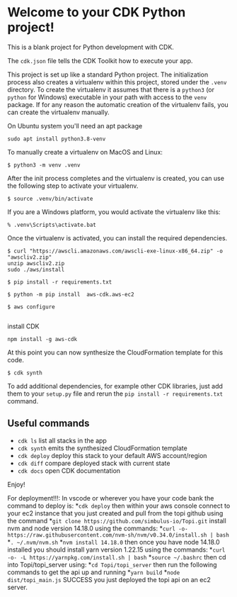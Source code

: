 
# Welcome to your CDK Python project!

This is a blank project for Python development with CDK.

The `cdk.json` file tells the CDK Toolkit how to execute your app.

This project is set up like a standard Python project.  The initialization
process also creates a virtualenv within this project, stored under the `.venv`
directory.  To create the virtualenv it assumes that there is a `python3`
(or `python` for Windows) executable in your path with access to the `venv`
package. If for any reason the automatic creation of the virtualenv fails,
you can create the virtualenv manually.

On Ubuntu system you'll need an apt package
```
sudo apt install python3.8-venv
```

To manually create a virtualenv on MacOS and Linux:

```
$ python3 -m venv .venv
```

After the init process completes and the virtualenv is created, you can use the following
step to activate your virtualenv.

```
$ source .venv/bin/activate
```

If you are a Windows platform, you would activate the virtualenv like this:

```
% .venv\Scripts\activate.bat
```

Once the virtualenv is activated, you can install the required dependencies.

```
$ curl "https://awscli.amazonaws.com/awscli-exe-linux-x86_64.zip" -o "awscliv2.zip"
unzip awscliv2.zip
sudo ./aws/install

$ pip install -r requirements.txt

$ python -m pip install  aws-cdk.aws-ec2

$ aws configure
 
```

install CDK
```
npm install -g aws-cdk
```

At this point you can now synthesize the CloudFormation template for this code.

```
$ cdk synth
```

To add additional dependencies, for example other CDK libraries, just add
them to your `setup.py` file and rerun the `pip install -r requirements.txt`
command.

## Useful commands

 * `cdk ls`          list all stacks in the app
 * `cdk synth`       emits the synthesized CloudFormation template
 * `cdk deploy`      deploy this stack to your default AWS account/region
 * `cdk diff`        compare deployed stack with current state
 * `cdk docs`        open CDK documentation

Enjoy!

For deployment!!!:
In vscode or wherever you have your code bank the command to deploy is:
*`cdk deploy`
then within your aws console connect to your ec2 instance that you just created and pull from the topi github using the command
*`git clone https://github.com/simbulus-io/Topi.git`
install nvm and node version 14.18.0 using the commands:
*`curl -o- https://raw.githubusercontent.com/nvm-sh/nvm/v0.34.0/install.sh | bash`
*`. ~/.nvm/nvm.sh`
*`nvm install 14.18.0`
then once you have node 14.18.0 installed you should install yarn version 1.22.15 using the commands:
*`curl -o- -L https://yarnpkg.com/install.sh | bash`
*`source ~/.bashrc`
then  cd into Topi/topi_server using:
*`cd Topi/topi_server`
then run the following commands to get the api up and running
*`yarn build`
*`node dist/topi_main.js`
SUCCESS you just deployed the topi api on an ec2 server.
